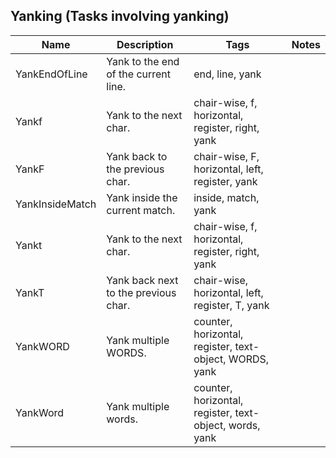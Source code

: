 ## Yanking (Tasks involving yanking)
| Name | Description | Tags | Notes
| --- | -------- | -------- | -------- |
|YankEndOfLine | Yank to the end of the current line. | end, line, yank |
|Yankf | Yank to the next char. | chair-wise, f, horizontal, register, right, yank |
|YankF | Yank back to the previous char. | chair-wise, F, horizontal, left, register, yank |
|YankInsideMatch | Yank inside the current match. | inside, match, yank |
|Yankt | Yank to the next char. | chair-wise, f, horizontal, register, right, yank |
|YankT | Yank back next to the previous char. | chair-wise, horizontal, left, register, T, yank |
|YankWORD | Yank multiple WORDS. | counter, horizontal, register, text-object, WORDS, yank |
|YankWord | Yank multiple words. | counter, horizontal, register, text-object, words, yank |